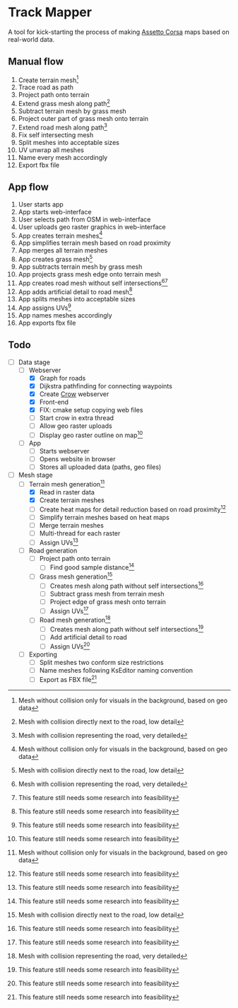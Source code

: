 # Track Mapper
A tool for kick-starting the process of making [Assetto Corsa](https://assettocorsa.gg/assetto-corsa/) 
maps based on real-world data.

## Manual flow
1. Create terrain mesh[^terrain_mesh]
2. Trace road as path
3. Project path onto terrain
4. Extend grass mesh along path[^grass_mesh]
5. Subtract terrain mesh by grass mesh
6. Project outer part of grass mesh onto terrain
7. Extend road mesh along path[^road_mesh]
8. Fix self intersecting mesh
9. Split meshes into acceptable sizes
10. UV unwrap all meshes
11. Name every mesh accordingly 
12. Export fbx file

## App flow
1. User starts app
2. App starts web-interface
3. User selects path from OSM in web-interface
4. User uploads geo raster graphics in web-interface
5. App creates terrain meshes[^terrain_mesh]
6. App simplifies terrain mesh based on road proximity
7. App merges all terrain meshes
8. App creates grass mesh[^grass_mesh]
9. App subtracts terrain mesh by grass mesh
10. App projects grass mesh edge onto terrain mesh
11. App creates road mesh without self intersections[^road_mesh][^research_needed]
12. App adds artificial detail to road mesh[^research_needed]
13. App splits meshes into acceptable sizes
14. App assigns UVs[^research_needed]
15. App names meshes accordingly
16. App exports fbx file

## Todo
- [ ] Data stage
  - [ ] Webserver
    - [x] Graph for roads
    - [x] Dijkstra pathfinding for connecting waypoints
    - [x] Create [Crow](https://crowcpp.org/master/) webserver
    - [x] Front-end
    - [x] FIX: cmake setup copying web files
    - [ ] Start crow in extra thread
    - [ ] Allow geo raster uploads
    - [ ] Display geo raster outline on map[^research_needed]
  - [ ] App
    - [ ] Starts webserver
    - [ ] Opens website in browser
    - [ ] Stores all uploaded data (paths, geo files)
- [ ] Mesh stage
  - [ ] Terrain mesh generation[^terrain_mesh]
    - [x] Read in raster data
    - [x] Create terrain meshes
    - [ ] Create heat maps for detail reduction based on road proximity[^research_needed]
    - [ ] Simplify terrain meshes based on heat maps
    - [ ] Merge terrain meshes
    - [ ] Multi-thread for each raster
    - [ ] Assign UVs[^research_needed]
  - [ ] Road generation
    - [ ] Project path onto terrain
      - [ ] Find good sample distance[^research_needed]
    - [ ] Grass mesh generation[^grass_mesh]
      - [ ] Creates mesh along path without self intersections[^research_needed]
      - [ ] Subtract grass mesh from terrain mesh
      - [ ] Project edge of grass mesh onto terrain
      - [ ] Assign UVs[^research_needed]
    - [ ] Road mesh generation[^road_mesh]
      - [ ] Creates mesh along path without self intersections[^research_needed]
      - [ ] Add artificial detail to road
      - [ ] Assign UVs[^research_needed]
  - [ ] Exporting
    - [ ] Split meshes two conform size restrictions
    - [ ] Name meshes following KsEditor naming convention
    - [ ] Export as FBX file[^research_needed]

[^terrain_mesh]: Mesh without collision only for visuals in the background, based on geo data

[^grass_mesh]: Mesh with collision directly next to the road, low detail

[^road_mesh]: Mesh with collision representing the road, very detailed

[^research_needed]: This feature still needs some research into feasibility
